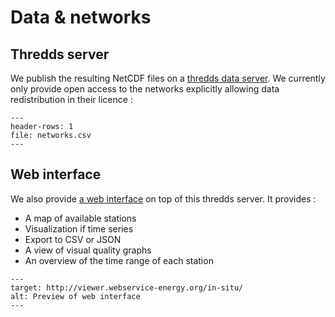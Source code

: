 # Data & networks


## Thredds server

We publish the resulting NetCDF files on a [thredds data server](http://tds.webservice-energy.org/thredds/catalog.html).
We currently only provide open access to the networks explicitly allowing data redistribution in their licence :

```{csv-table}
---
header-rows: 1
file: networks.csv
---
```

## Web interface

We also provide [a web interface](http://viewer.webservice-energy.org/in-situ/) on top of this thredds server.
It provides :
* A map of available stations
* Visualization if time series
* Export to CSV or JSON 
* A view of visual quality graphs
* An overview of the time range of each station

```{image} _static/img/web-interface.png
---
target: http://viewer.webservice-energy.org/in-situ/
alt: Preview of web interface
---
```